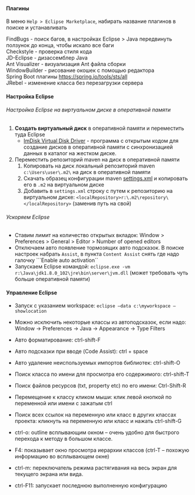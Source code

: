 #### Плагины

В меню ```Help > Eclipse Marketplace```, набирать название плагинов в поиске и устанавливать

FindBugs - поиск багов, в настройках Eclipse > Java передвинуть ползунок до конца, чтобы искало все баги  
Checkstyle - проверка стиля кода  
JD-Eclipse - дизассемблер Java  
Ant Visualizer - визуализация Ant файла сборки  
WindowBuilder - рисование окошек с помощью редактора  
Spring Boot плагины https://spring.io/tools/sts/all  
JRebel - изменение класса без перезагрузки сервера  

#### Настройка Eclipse

###### Настройка Eclipse на виртуальном диске в оперативной памяти

1. **Создать виртуальный диск** в оперативной памяти и переместить туда Eclipse
	* [ImDisk Virtual Disk Driver](http://www.ltr-data.se/opencode.html/) - программа с открытым кодом для создание дисков в оперативной памяти с синхронизацией данных в каталог на жестком диске.
2. Переместить репозиторий maven на диск в оперативной памяти
	1. Копировать на диск локальный репозиторий maven ```c:\Users\user\.m2\``` на диск в оперативной памяти
	2. Скачать образец конфигурации maven [settings.xml](https://github.com/apache/maven/blob/master/apache-maven/src/conf/settings.xml) и копировать его в ```.m2``` на виртуальном диске
	3. Добавить в ```settings.xml``` строку с путем к репозиторию на виртуальном диске: ```<localRepository>r:\.m2\repository\</localRepository>``` (заменив путь на свой)
	
###### Ускоряем Eclipse

* Ставим лимит на количество открытых вкладок: Window > Preferences > General > Editor > Number of opened editors
* Отключаем авто появление тормозящих авто подсказок. В поиске настроек набрать ```Assist```, в пункта ```Content Assist``` снять где надо галочку ```Enable auto activation``
* Запускаем Eclipse командой: ```eclipse.exe -vm r:\Java\jdk1.8.0_102\jre\bin\server\jvm.dll``` (может требовать чуть больше оперативной памяти)

#### Управление Eclipse

* Запуск с указанием workspace: ```eclipse –data c:\myworkspace –showlocation```
* Можно исключить некоторые классы из автоподсказок, если надо: Window -> Preferences -> Java -> Appearance -> Type Filters

* Авто форматирование: ctrl-shift-F
* Авто подсказки при вводе (Code Assist): ctrl + space
* Авто удаление неиспользуемых импортов библиотек: ctrl-shift-O
* Поиск класса по имени для просмотра его содержимого: ctrl-shift-T
* Поиск файлов ресурсов (txt, property etc) по его имени: Ctrl-Shift-R
* Перемещение к классу кликом мыши: клик левой кнопкой по переменной или имени с зажатым ctrl
* Поиск всех ссылок на переменную или класс в других классах проекта: кликнуть на переменную или класс и нажать ctrl-shift-G
* ctrl-o: outline всплывающим окном – очень удобно для быстрого перехода к методу в большом классе. 
* F4: показывает окно просмотра иерархии классов (ctrl-T – похожую информацию во всплывающем окне) 
* ctrl-m: переключатель режима растягивания на весь экран для текущего экрана или вида. 
* ctrl-F11: запускает последнюю выполненную конфигурацию

